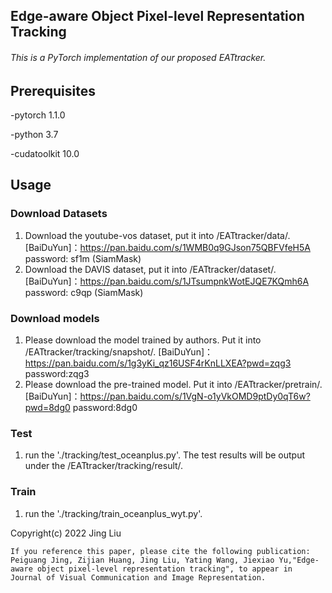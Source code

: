 ## Edge-aware Object Pixel-level Representation Tracking

###### This is a PyTorch implementation of our proposed EATtracker. 

## Prerequisites
-pytorch 1.1.0

-python 3.7

-cudatoolkit 10.0

Usage
--------------------------
### Download Datasets
1. Download the youtube-vos dataset, put it into /EATtracker/data/. [BaiDuYun]：https://pan.baidu.com/s/1WMB0q9GJson75QBFVfeH5A password: sf1m (SiamMask)
2. Download the DAVIS dataset, put it into /EATtracker/dataset/. [BaiDuYun]：https://pan.baidu.com/s/1JTsumpnkWotEJQE7KQmh6A password: c9qp (SiamMask)

### Download models 
1. Please download the model trained by authors. Put it into /EATtracker/tracking/snapshot/. [BaiDuYun]：https://pan.baidu.com/s/1g3yKi_qz16USF4rKnLLXEA?pwd=zqg3 password:zqg3 
2. Please download the pre-trained model. Put it into /EATtracker/pretrain/. [BaiDuYun]：https://pan.baidu.com/s/1VgN-o1yVkOMD9ptDy0qT6w?pwd=8dg0 
password:8dg0 


### Test
1. run the './tracking/test_oceanplus.py'.
The test results will be output under the /EATtracker/tracking/result/.
### Train 
1. run the './tracking/train_oceanplus_wyt.py'.

Copyright(c) 2022 Jing Liu
```
If you reference this paper, please cite the following publication:
Peiguang Jing, Zijian Huang, Jing Liu, Yating Wang, Jiexiao Yu,"Edge-aware object pixel-level representation tracking", to appear in Journal of Visual Communication and Image Representation.
```
